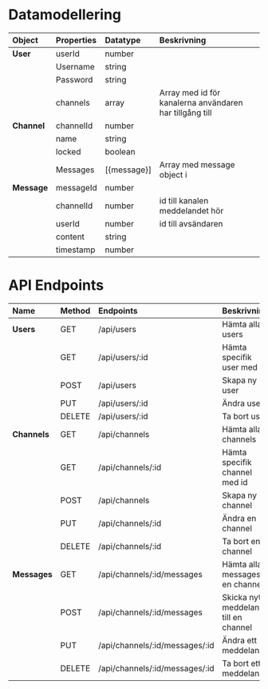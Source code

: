 # **Datamodellering**

| Object      | Properties | Datatype    | Beskrivning                                             |
| :---------- | :--------- | :---------- | :------------------------------------------------------ |
| **User**    | userId     | number      |                                                         |
|             | Username   | string      |                                                         |
|             | Password   | string      |                                                         |
|             | channels   | array       | Array med id för kanalerna användaren har tillgång till |
| **Channel** | channelId  | number      |                                                         |
|             | name       | string      |                                                         |
|             | locked     | boolean     |                                                         |
|             | Messages   | [{message}] | Array med message object i                              |
| **Message** | messageId  | number      |                                                         |
|             | channelId  | number      | id till kanalen meddelandet hör                         |
|             | userId     | number      | id till avsändaren                                      |
|             | content    | string      |                                                         |
|             | timestamp  | number      |                                                         |

# **API Endpoints**

| **Name**     | **Method** | **Endpoints**                  | **Beskrivning**                        |
| :----------- | :--------- | :----------------------------- | :------------------------------------- |
| **Users**    | GET        | /api/users                     | Hämta alla users                       |
|              | GET        | /api/users/:id                 | Hämta specifik user med id             |
|              | POST       | /api/users                     | Skapa ny user                          |
|              | PUT        | /api/users/:id                 | Ändra user                             |
|              | DELETE     | /api/users/:id                 | Ta bort user                           |
| **Channels** | GET        | /api/channels                  | Hämta alla channels                    |
|              | GET        | /api/channels/:id              | Hämta specifik channel med id          |
|              | POST       | /api/channels                  | Skapa ny channel                       |
|              | PUT        | /api/channels/:id              | Ändra en channel                       |
|              | DELETE     | /api/channels/:id              | Ta bort en channel                     |
| **Messages** | GET        | /api/channels/:id/messages     | Hämta alla messages i en channel       |
|              | POST       | /api/channels/:id/messages     | Skicka nytt meddelande till en channel |
|              | PUT        | /api/channels/:id/messages/:id | Ändra ett meddelande                   |
|              | DELETE     | /api/channels/:id/messages/:id | Ta bort ett meddelande                 |
